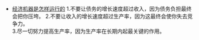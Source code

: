 - [经济机器是怎样运行的](https://www.youtube.com/watch?v=rFV7wdEX-Mo)
1.不要让债务的增长速度超过收入，因为债务负担最终会把你压垮。
2.不要让收入的增长速度超过生产率，因为这最终会使你失去竞争力。  
3.尽一切努力提高生产率，因为生产率在长期内起最关键的作用。
